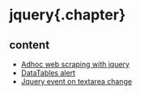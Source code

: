 ﻿
# jquery{.chapter}

## content

- [Adhoc web scraping with jquery](adhoc_webscraping_with_jquery.md)
- [DataTables alert](datatables_alert.md)
- [Jquery event on textarea change](textarea_keypress.md)
